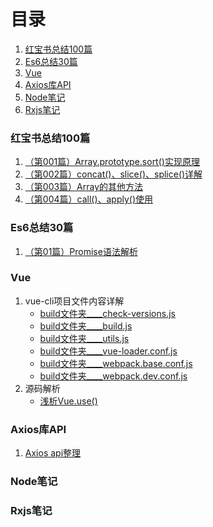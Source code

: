 # 目录
1. [红宝书总结100篇](#1)
1. [Es6总结30篇](#2)
1. [Vue](#3)
1. [Axios库API](#4)
1. [Node笔记](#5)
1. [Rxjs笔记](#6)

<h3 id="1">红宝书总结100篇</h3>

1. [（第001篇）Array.prototype.sort()实现原理](https://github.com/Willworkgogogo/red-book-note/issues/1)
1. [（第002篇）concat()、slice()、splice()详解](https://github.com/Willworkgogogo/red-book-note/issues/2)
1. [（第003篇）Array的其他方法](https://github.com/Willworkgogogo/red-book-note/issues/3)
1. [（第004篇）call()、apply()使用](https://github.com/Willworkgogogo/red-book-note/blob/master/note/redbook/apply%08-call.md)





<h3 id="2">Es6总结30篇</h3>

1. [（第01篇）Promise语法解析](https://github.com/Willworkgogogo/red-book-note/issues/4)



<h3 id="3">Vue</h3>

1. vue-cli项目文件内容详解
    - [build文件夹____check-versions.js](https://github.com/Willworkgogogo/red-book-note/blob/master/note/vue/vue-cli/check-versions.js.md)
    - [build文件夹____build.js](https://github.com/Willworkgogogo/red-book-note/blob/master/note/vue/vue-cli/build.js.md)
    - [build文件夹____utils.js](https://github.com/Willworkgogogo/red-book-note/blob/master/note/vue/vue-cli/utils.md)
    - [build文件夹____vue-loader.conf.js](https://github.com/Willworkgogogo/red-book-note/blob/master/note/vue/vue-cli/vue-loader.conf.js.md)
    - [build文件夹____webpack.base.conf.js](https://github.com/Willworkgogogo/red-book-note/blob/master/note/vue/vue-cli/webpack.base.conf.js.md)
    - [build文件夹____webpack.dev.conf.js](https://github.com/Willworkgogogo/red-book-note/blob/master/note/vue/vue-cli/webpack.dev.conf.js.md)
1. 源码解析
    - [浅析Vue.use()](https://github.com/Willworkgogogo/red-book-note/blob/master/note/vue/vue-use.md)
 
<h3 id="4">Axios库API</h3>

1. [Axios api整理](https://github.com/Willworkgogogo/red-book-note/issues/4)




<h3 id="5">Node笔记</h3>



<h3 id="6">Rxjs笔记</h3>
